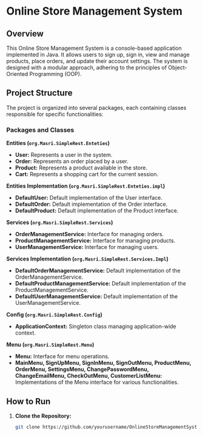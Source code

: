 # Online Store Management System

## Overview
This Online Store Management System is a console-based application implemented in Java. It allows users to sign up, sign in, view and manage products, place orders, and update their account settings. The system is designed with a modular approach, adhering to the principles of Object-Oriented Programming (OOP).

## Project Structure
The project is organized into several packages, each containing classes responsible for specific functionalities:

### Packages and Classes

**Entities (`org.Masri.SimpleRest.Enteties`)**

- **User:** Represents a user in the system.
- **Order:** Represents an order placed by a user.
- **Product:** Represents a product available in the store.
- **Cart:** Represents a shopping cart for the current session.

**Entities Implementation (`org.Masri.SimpleRest.Enteties.impl`)**

- **DefaultUser:** Default implementation of the User interface.
- **DefaultOrder:** Default implementation of the Order interface.
- **DefaultProduct:** Default implementation of the Product interface.

**Services (`org.Masri.SimpleRest.Services`)**

- **OrderManagementService:** Interface for managing orders.
- **ProductManagementService:** Interface for managing products.
- **UserManagementService:** Interface for managing users.

**Services Implementation (`org.Masri.SimpleRest.Services.Impl`)**

- **DefaultOrderManagementService:** Default implementation of the OrderManagementService.
- **DefaultProductManagementService:** Default implementation of the ProductManagementService.
- **DefaultUserManagementService:** Default implementation of the UserManagementService.

**Config (`org.Masri.SimpleRest.Config`)**

- **ApplicationContext:** Singleton class managing application-wide context.

**Menu (`org.Masri.SimpleRest.Menu`)**

- **Menu:** Interface for menu operations.
- **MainMenu, SignUpMenu, SignInMenu, SignOutMenu, ProductMenu, OrderMenu, SettingsMenu, ChangePasswordMenu, ChangeEmailMenu, CheckOutMenu, CustomerListMenu:** Implementations of the Menu interface for various functionalities.

## How to Run
1. **Clone the Repository:**
   ```sh
   git clone https://github.com/yourusername/OnlineStoreManagementSystem.git
